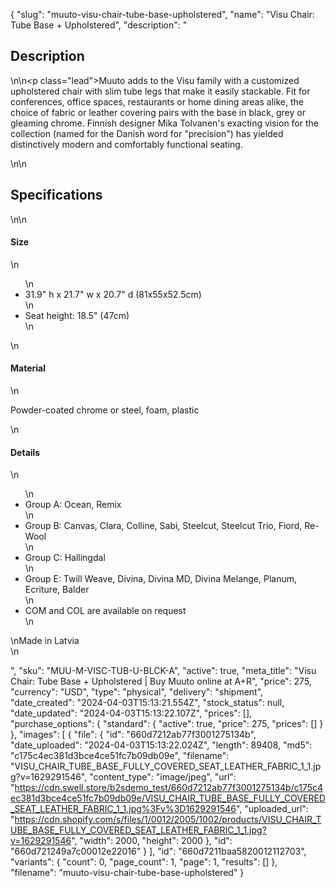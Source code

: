 {
  "slug": "muuto-visu-chair-tube-base-upholstered",
  "name": "Visu Chair: Tube Base + Upholstered",
  "description": "<h2>Description</h2>\n<!-- split -->\n<p class=\"lead\">Muuto adds to the Visu family with a customized upholstered chair with slim tube legs that make it easily stackable. Fit for conferences, office spaces, restaurants or home dining areas alike, the choice of fabric or leather covering pairs with the base in black, grey or gleaming chrome. Finnish designer Mika Tolvanen's exacting vision for the collection (named for the Danish word for \"precision\") has yielded distinctively modern and comfortably functional seating. </p>\n<!-- split -->\n<h2>Specifications</h2>\n<!-- split -->\n<h4>Size</h4>\n<ul>\n<li>31.9\" h x 21.7\" w x 20.7\" d (81x55x52.5cm)</li>\n<li>Seat height: 18.5\" (47cm)</li>\n</ul>\n<h4>Material</h4>\n<p>Powder-coated chrome or steel, foam, plastic</p>\n<h4>Details</h4>\n<ul>\n<li>Group A: Ocean, Remix</li>\n<li>Group B: Canvas, Clara, Colline, Sabi, Steelcut, Steelcut Trio, Fiord, Re-Wool</li>\n<li>Group C: Hallingdal</li>\n<li>Group E: Twill Weave, Divina, Divina MD, Divina Melange, Planum, Ecriture, Balder</li>\n<li>COM and COL are available on request</li>\n</ul>\nMade in Latvia<br>\n<ul></ul>",
  "sku": "MUU-M-VISC-TUB-U-BLCK-A",
  "active": true,
  "meta_title": "Visu Chair: Tube Base + Upholstered | Buy Muuto online at A+R",
  "price": 275,
  "currency": "USD",
  "type": "physical",
  "delivery": "shipment",
  "date_created": "2024-04-03T15:13:21.554Z",
  "stock_status": null,
  "date_updated": "2024-04-03T15:13:22.107Z",
  "prices": [],
  "purchase_options": {
    "standard": {
      "active": true,
      "price": 275,
      "prices": []
    }
  },
  "images": [
    {
      "file": {
        "id": "660d7212ab77f3001275134b",
        "date_uploaded": "2024-04-03T15:13:22.024Z",
        "length": 89408,
        "md5": "c175c4ec381d3bce4ce51fc7b09db09e",
        "filename": "VISU_CHAIR_TUBE_BASE_FULLY_COVERED_SEAT_LEATHER_FABRIC_1_1.jpg?v=1629291546",
        "content_type": "image/jpeg",
        "url": "https://cdn.swell.store/b2sdemo_test/660d7212ab77f3001275134b/c175c4ec381d3bce4ce51fc7b09db09e/VISU_CHAIR_TUBE_BASE_FULLY_COVERED_SEAT_LEATHER_FABRIC_1_1.jpg%3Fv%3D1629291546",
        "uploaded_url": "https://cdn.shopify.com/s/files/1/0012/2005/1002/products/VISU_CHAIR_TUBE_BASE_FULLY_COVERED_SEAT_LEATHER_FABRIC_1_1.jpg?v=1629291546",
        "width": 2000,
        "height": 2000
      },
      "id": "660d721249a7c00012e22016"
    }
  ],
  "id": "660d7211baa5820012112703",
  "variants": {
    "count": 0,
    "page_count": 1,
    "page": 1,
    "results": []
  },
  "filename": "muuto-visu-chair-tube-base-upholstered"
}